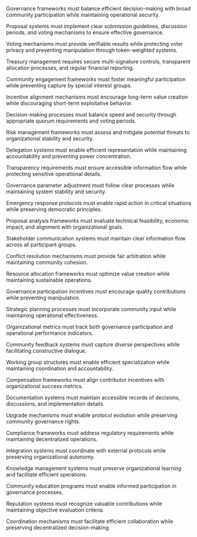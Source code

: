 Governance frameworks must balance efficient decision-making with broad community participation while maintaining operational security.

Proposal systems must implement clear submission guidelines, discussion periods, and voting mechanisms to ensure effective governance.

Voting mechanisms must provide verifiable results while protecting voter privacy and preventing manipulation through token-weighted systems.

Treasury management requires secure multi-signature controls, transparent allocation processes, and regular financial reporting.

Community engagement frameworks must foster meaningful participation while preventing capture by special interest groups.

Incentive alignment mechanisms must encourage long-term value creation while discouraging short-term exploitative behavior.

Decision-making processes must balance speed and security through appropriate quorum requirements and voting periods.

Risk management frameworks must assess and mitigate potential threats to organizational stability and security.

Delegation systems must enable efficient representation while maintaining accountability and preventing power concentration.

Transparency requirements must ensure accessible information flow while protecting sensitive operational details.

Governance parameter adjustment must follow clear processes while maintaining system stability and security.

Emergency response protocols must enable rapid action in critical situations while preserving democratic principles.

Proposal analysis frameworks must evaluate technical feasibility, economic impact, and alignment with organizational goals.

Stakeholder communication systems must maintain clear information flow across all participant groups.

Conflict resolution mechanisms must provide fair arbitration while maintaining community cohesion.

Resource allocation frameworks must optimize value creation while maintaining sustainable operations.

Governance participation incentives must encourage quality contributions while preventing manipulation.

Strategic planning processes must incorporate community input while maintaining operational effectiveness.

Organizational metrics must track both governance participation and operational performance indicators.

Community feedback systems must capture diverse perspectives while facilitating constructive dialogue.

Working group structures must enable efficient specialization while maintaining coordination and accountability.

Compensation frameworks must align contributor incentives with organizational success metrics.

Documentation systems must maintain accessible records of decisions, discussions, and implementation details.

Upgrade mechanisms must enable protocol evolution while preserving community governance rights.

Compliance frameworks must address regulatory requirements while maintaining decentralized operations.

Integration systems must coordinate with external protocols while preserving organizational autonomy.

Knowledge management systems must preserve organizational learning and facilitate efficient operations.

Community education programs must enable informed participation in governance processes.

Reputation systems must recognize valuable contributions while maintaining objective evaluation criteria.

Coordination mechanisms must facilitate efficient collaboration while preserving decentralized decision-making. 